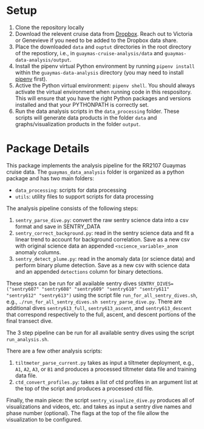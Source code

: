 # Setup
1. Clone the repository locally
2. Download the relevent cruise data from [Dropbox](https://www.dropbox.com/sh/aeqfwvkzprejffe/AAAEDHlltJNRAnlv2FT3iiW_a?dl=0). Reach out to Victoria or Genevieve if you need to be added to the Dropbox data share. 
3. Place the downloaded `data` and `ouptut` directories in the root directory of the repostiory, i.e., in `guaymas-cruise-analysis/data` and `guaymas-data-analysis/output`.
4. Install the pipenv virtual Python environment by running `pipenv install` within the `guaymas-data-analysis` directory (you may need to install [pipenv](https://pypi.org/project/pipenv/) first).
5. Active the Python virtual environment: `pipenv shell`. You should always activate the virtual environment when running code in this respository. This will ensure that you have the right Python packages and versions installed and that your PYTHONPATH is correctly set. 
6. Run the data analysis scripts in the `data_processing` folder. These scripts will generate data products in the folder `data` and graphs/visualization products in the folder `output`. 

# Package Details 
This package implements the analysis pipeline for the RR2107 Guaymas cruise data. The `guaymas_data_analysis` folder is organized as a python package and has two main folders:
* `data_processing`: scripts for data processing
* `utils`: utility files to support scripts for data processing

The analysis pipeline consists of the following steps:
1. `sentry_parse_dive.py`: convert the raw sentry science data into a csv format and save in SENTRY_DATA
2. `sentry_correct_background.py`: read in the sentry science data and fit a linear trend to account for background correlation. Save as a new csv with original science data an appended `<science_variable>_anom` anomaly columns.
3. `sentry_detect_plume.py`: read in the anomaly data (or science data) and perform binary plume detection. Save as a new csv with science data and an appended `detections` column for binary detections.

These steps can be run for all available sentry dives
`SENTRY_DIVES=("sentry607" "sentry608" "sentry609" "sentry610" "sentry611" "sentry612" "sentry613")`
using the script file `run_for_all_sentry_dives.sh`, e.g., `./run_for_all_sentry_dives.sh sentry_parse_dive.py`. There are additional dives `sentry613_full`, `sentry613_ascent`, and `sentry613_descent` that correspond respectively to the full, ascent, and descent portions of the final transect dive.

The 3 step pipeline can be run for all available sentry dives using the script `run_analysis.sh`.

There are a few other analysis scripts:
1. `tiltmeter_parse_current.py` takes as input a tiltmeter deployment, e.g., `A1`, `A2`, `A3`, or `B1` and produces a processed tiltmeter data file and training data file.
3. `ctd_convert_profiles.py`: takes a list of ctd profiles in an argument list at the top of the script and produces a processed ctd file.


Finally, the main piece: the script `sentry_visualize_dive.py` produces all of visualizations and videos, etc. and takes as input a sentry dive names and phase number (optional). The flags at the top of the file allow the visualization to be configured.
